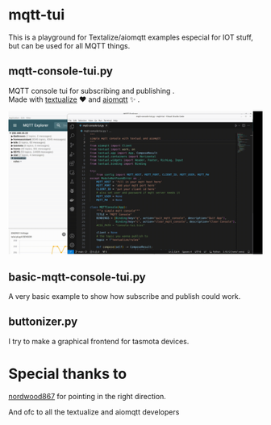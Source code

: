 # mqtt-tui

This is a playground for Textalize/aiomqtt examples especial for IOT stuff, but can be used for all MQTT things.    

## mqtt-console-tui.py

MQTT console tui for subscribing and publishing .  
Made with [textualize](https://textual.textualize.io/) :heart: and [aiomqtt](https://github.com/sbtinstruments/aiomqtt) :sparkles: .


![mqtt console to subscribe/publish](mqtt.gif)


## basic-mqtt-console-tui.py

A very basic example to show how subscribe and publish could work.  


## buttonizer.py

I try to make a graphical frontend for tasmota devices.   


# Special thanks to

[nordwood867](https://github.com/norwood867) for pointing in the right direction.    

And ofc to all the textualize and aiomqtt developers  